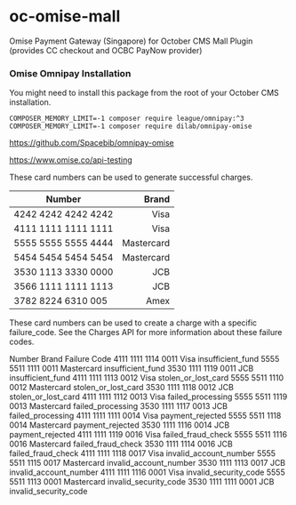 # oc-omise-mall
Omise Payment Gateway (Singapore) for October CMS Mall Plugin (provides CC checkout and OCBC PayNow provider)


### Omise Omnipay Installation

You might need to install this package from the root of your October CMS installation.

`
COMPOSER_MEMORY_LIMIT=-1 composer require league/omnipay:^3
COMPOSER_MEMORY_LIMIT=-1 composer require dilab/omnipay-omise
`

https://github.com/Spacebib/omnipay-omise



https://www.omise.co/api-testing

These card numbers can be used to generate successful charges.

| Number                | Brand |
| --------------------- | -----:|
| 4242 4242 4242 4242	| Visa       |
| 4111 1111 1111 1111	| Visa       |
| 5555 5555 5555 4444	| Mastercard |
| 5454 5454 5454 5454	| Mastercard |
| 3530 1113 3330 0000	| JCB        |
| 3566 1111 1111 1113	| JCB        |
| 3782 8224 6310 005	| Amex       |

These card numbers can be used to create a charge with a specific failure_code. See the Charges API for more information about these failure codes.

Number	Brand	Failure Code
4111 1111 1114 0011	Visa	insufficient_fund
5555 5511 1111 0011	Mastercard	insufficient_fund
3530 1111 1119 0011	JCB	insufficient_fund
4111 1111 1113 0012	Visa	stolen_or_lost_card
5555 5511 1110 0012	Mastercard	stolen_or_lost_card
3530 1111 1118 0012	JCB	stolen_or_lost_card
4111 1111 1112 0013	Visa	failed_processing
5555 5511 1119 0013	Mastercard	failed_processing
3530 1111 1117 0013	JCB	failed_processing
4111 1111 1111 0014	Visa	payment_rejected
5555 5511 1118 0014	Mastercard	payment_rejected
3530 1111 1116 0014	JCB	payment_rejected
4111 1111 1119 0016	Visa	failed_fraud_check
5555 5511 1116 0016	Mastercard	failed_fraud_check
3530 1111 1114 0016	JCB	failed_fraud_check
4111 1111 1118 0017	Visa	invalid_account_number
5555 5511 1115 0017	Mastercard	invalid_account_number
3530 1111 1113 0017	JCB	invalid_account_number
4111 1111 1116 0001	Visa	invalid_security_code
5555 5511 1113 0001	Mastercard	invalid_security_code
3530 1111 1111 0001	JCB	invalid_security_code
